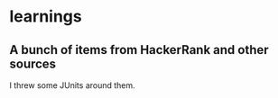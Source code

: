 # learnings

## A bunch of items from HackerRank and other sources 

I threw some JUnits around them.

